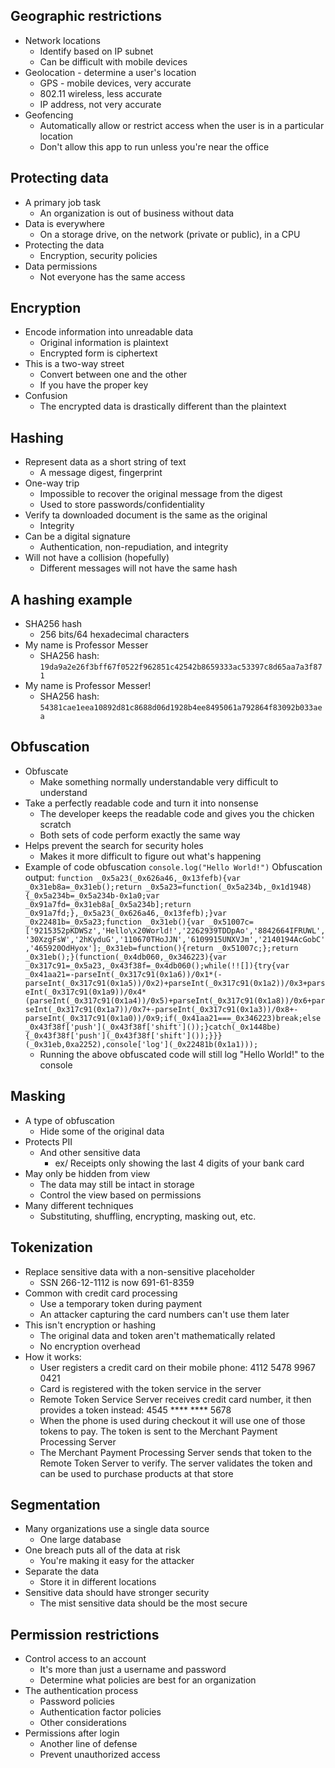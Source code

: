 ## Geographic restrictions
- Network locations
	- Identify based on IP subnet
	- Can be difficult with mobile devices
- Geolocation - determine a user's location
	- GPS - mobile devices, very accurate
	- 802.11 wireless, less accurate
	- IP address, not very accurate
- Geofencing
	- Automatically allow or restrict access when the user is in a particular location
	- Don't allow this app to run unless you're near the office
## Protecting data
- A primary job task
	- An organization is out of business without data
- Data is everywhere
	- On a storage drive, on the network (private or public), in a CPU
- Protecting the data
	- Encryption, security policies
- Data permissions
	- Not everyone has the same access
## Encryption
- Encode information into unreadable data
	- Original information is plaintext
	- Encrypted form is ciphertext
- This is a two-way street
	- Convert between one and the other
	- If you have the proper key
- Confusion
	- The encrypted data is drastically different than the plaintext
## Hashing
- Represent data as a short string of text
	- A message digest, fingerprint
- One-way trip
	- Impossible to recover the original message from the digest
	- Used to store passwords/confidentiality
- Verify ta downloaded document is the same as the original
	- Integrity
- Can be a digital signature
	- Authentication, non-repudiation, and integrity
- Will not have a collision (hopefully)
	- Different messages will not have the same hash
## A hashing example
- SHA256 hash
	- 256 bits/64 hexadecimal characters
- My name is Professor Messer
	- SHA256 hash: 
		`19da9a2e26f3bff67f0522f962851c42542b8659333ac53397c8d65aa7a3f871`
- My name is Professor Messer!
	- SHA256 hash:
	   `54381cae1eea10892d81c8688d06d1928b4ee8495061a792864f83092b033aea`
## Obfuscation
- Obfuscate
	- Make something normally understandable very difficult to understand
- Take a perfectly readable code and turn it into nonsense
	- The developer keeps the readable code and gives you the chicken scratch
	- Both sets of code perform exactly the same way
- Helps prevent the search for security holes
	- Makes it more difficult to figure out what's happening
- Example of code obfuscation
		`console.log("Hello World!")`
		Obfuscation output:
		```function _0x5a23(_0x626a46,_0x13fefb){var _0x31eb8a=_0x31eb();return _0x5a23=function(_0x5a234b,_0x1d1948){_0x5a234b=_0x5a234b-0x1a0;var _0x91a7fd=_0x31eb8a[_0x5a234b];return _0x91a7fd;},_0x5a23(_0x626a46,_0x13fefb);}var _0x22481b=_0x5a23;function _0x31eb(){var _0x51007c=['9215352pKDWSz','Hello\x20World!','2262939TDDpAo','8842664IFRUWL','30XzgFsW','2hKyduG','110670THoJJN','6109915UNXVJm','2140194AcGobC','465920OdHyox'];_0x31eb=function(){return _0x51007c;};return _0x31eb();}(function(_0x4db060,_0x346223){var _0x317c91=_0x5a23,_0x43f38f=_0x4db060();while(!![]){try{var _0x41aa21=-parseInt(_0x317c91(0x1a6))/0x1*(-parseInt(_0x317c91(0x1a5))/0x2)+parseInt(_0x317c91(0x1a2))/0x3+parseInt(_0x317c91(0x1a9))/0x4*(parseInt(_0x317c91(0x1a4))/0x5)+parseInt(_0x317c91(0x1a8))/0x6+parseInt(_0x317c91(0x1a7))/0x7+-parseInt(_0x317c91(0x1a3))/0x8+-parseInt(_0x317c91(0x1a0))/0x9;if(_0x41aa21===_0x346223)break;else _0x43f38f['push'](_0x43f38f['shift']());}catch(_0x1448be){_0x43f38f['push'](_0x43f38f['shift']());}}}(_0x31eb,0xa2252),console['log'](_0x22481b(0x1a1)));```
	- Running the above obfuscated code will still log "Hello World!" to the console
## Masking
- A type of obfuscation
	- Hide some of the original data
- Protects PII
	- And other sensitive data
		- ex/ Receipts only showing the last 4 digits of your bank card 
- May only be hidden from view
	- The data may still be intact in storage
	- Control the view based on permissions
- Many different techniques
	- Substituting, shuffling, encrypting, masking out, etc.
## Tokenization
- Replace sensitive data with a non-sensitive placeholder
	- SSN 266-12-1112 is now 691-61-8359
- Common with credit card processing
	- Use a temporary token during payment
	- An attacker capturing the card numbers can't use them later
- This isn't encryption or hashing
	- The original data and token aren't mathematically related
	- No encryption overhead
- How it works:
	- User registers a credit card on their mobile phone: 4112 5478 9967 0421
	- Card is registered with the token service in the server
	- Remote Token Service Server receives credit card number, it then provides a token instead: 4545 \*\*\*\* \*\*\*\* 5678
	- When the phone is used during checkout it will use one of those tokens to pay. The token is sent to the Merchant Payment Processing Server
	- The Merchant Payment Processing Server sends that token to the Remote Token Server to verify. The server validates the token and can be used to purchase products at that store
## Segmentation
- Many organizations use a single data source
	- One large database
- One breach puts all of the data at risk
	- You're making it easy for the attacker
- Separate the data
	- Store it in different locations
- Sensitive data should have stronger security
	- The mist sensitive data should be the most secure
## Permission restrictions
- Control access to an account
	- It's more than just a username and password
	- Determine what policies are best for an organization
- The authentication process
	- Password policies
	- Authentication factor policies
	- Other considerations
- Permissions after login
	- Another line of defense
	- Prevent unauthorized access